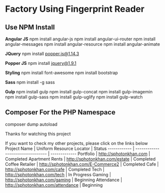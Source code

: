 # Factory Using Fingerprint Reader #

## Use NPM Install ##

**Angular JS**
npm install angular-js
npm install angular-ui-router
npm install angular-messages
npm install angular-resource
npm install angular-animate

**JQuery**
npm install popper.js@1.14.3

**Popper JS**
npm install jquery@1.9.1

**Styling**
npm install font-awesome
npm install bootstrap 

**Sass**
npm install -g sass

**Gulp**
npm install gulp 
npm install gulp-concat
npm install gulp-imagemin
npm install gulp-sass
npm install gulp-uglify
npm install gulp-watch


## Composer For the  PHP Namespace ##
composer dump autoload

Thanks for watching this project

If you want to check my other projects, please click on the links below
Project Name | Uniform Resource Locator | Status
------------ | --------------------------------- | -------------
Portfolio | http://sphotonkhan.com | Completed
Apartment Rents | http://sphotonkhan.com/estate | Completed
Coffee Retailer | http://sphotonkhan.com/E-Commerce2 | Completed
Cafe | http://sphotonkhan.com/cafe | Completed
Tech | http://sphotonkhan.com/tech | In Progress
Gaming | http://sphotonkhan.com/gaming | Beginning
Attendance | http://sphotonkhan.com/attendance | Beginning
